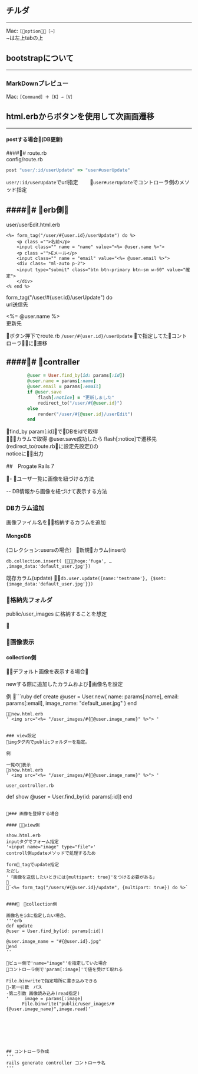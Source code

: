## チルダ
---
Mac: `[option］＋［~］`  
~は左上tabの上　　
　 
　 

## bootstrapについて
---
###  MarkDownプレビュー
Mac: `[Command］＋［K］→［V］`  


## html.erbからボタンを使用して次画面遷移
---

#### postする場合(DB更新)

##### route.rb  
config/route.rb  


```rb
post "user/:id/userUpdate" => "user#userUpdate"
```

`user/:id/userUpdate`でurl指定　　
`user#userUpdate`でコントローラ側のメソッド指定　　

##### erb側   
---  

user/userEdit.html.erb

```erb
<%= form_tag("/user/#{user.id}/userUpdate") do %>
    <p class ="">名前</p>
    <input class="" name = "name" value="<%= @user.name %>">
    <p class ="">Eメール</p>
    <input class="" name = "email" value="<%= @user.email %>">
    <div class= "ml-auto p-2">
    <input type="submit" class="btn btn-primary btn-sm w-60" value="確定">
    </div>
<% end %>
```

form_tag("/user/#{user.id}/userUpdate") do  
url送信先　　

<%= @user.name %>  
更新先　　

ボタン押下でroute.rb `/user/#{user.id}/userUpdate`
で指定してたコントローラに遷移

##### contraller  
---
```rb
        @user = User.find_by(id: params[:id])
        @user.name = params[:name]
        @user.email = params[:email]
        if @user.save
            flash[:notice] = "更新しました"
            redirect_to("/user/#{@user.id}")            
        else
            render("/user/#{@user.id}/userEdit")        
        end
```
find_by param[:id]でDBをidで取得  
カラムで取得
@user.save成功したら
flash[:notice]で遷移先(redirect_to(route.rbに設定先設定))の  
noticeに出力




##　Progate Rails 7

- ユーザ一覧に画像を紐づける方法

-- DB情報から画像を紐づけて表示する方法

### DBカラム追加

画像ファイル名を格納するカラムを追加

#### MongoDB
(コレクション:usersの場合）
新規カラム(insert)

`db.collection.insert(
{hoge:'fuga', … ,image_data:'default_user.jpg'})`

既存カラム(update)
`db.user.update({name:'testname'}, {$set:{image_data:'default_user.jpg'}})`

### 格納先フォルダ
public/user_images
に格納することを想定


### 画像表示

#### collection側
デフォルト画像を表示する場合

newする際に追加したカラムおよび画像名を設定

例
```ruby
  def create
    @user = User.new(
      name: params[:name],
      email: params[:email],
      image_name: "default_user.jpg"
    )
    end
```
new.html.erb
' <img src="<%= "/user_images/#{@user.image_name}" %>"> '


### view設定
imgタグ内でpublicフォルダーを指定。

例

一覧の表示
show.html.erb
' <img src="<%= "/user_images/#{@user.image_name}" %>"> '

user_controller.rb
```
def show
    @user = User.find_by(id: params[:id])
end
```

### 画像を登録する場合

#### view側

show.html.erb
inputタグでフォーム指定
'<input name="image" type="file">'
controll側updateメソッドで処理するため

form_tagでupdate指定
ただし
'「画像を送信したいときには{multipart: true}'をつける必要がある」

`<%= form_tag("/users/#{@user.id}/update", {multipart: true}) do %>`


####　collection側

画像名をidに指定したい場合、
'''erb  
def update
@user = User.find_by(id: params[:id])

@user.image_name = "#{@user.id}.jpg"
end
''

ビュー側で'name="image"'を指定していた場合
コントローラ側で'param[:image]'で値を受けて取れる

File.binwriteで指定場所に書き込みできる
-第一引数　パス
-第二引数 画像読み込み(read指定)
'      image = params[:image]
      File.binwrite("public/user_images/#{@user.image_name}",image.read)'







## コントローラ作成
'''
rails generate controller コントローラ名
'''





